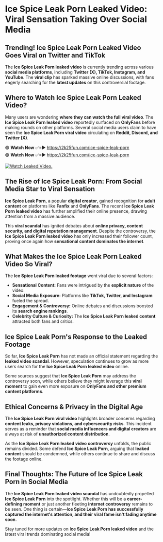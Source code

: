 # Ice Spice Leak Porn Leaked Video: Viral Sensation Taking Over Social Media

## **Trending! Ice Spice Leak Porn Leaked Video Goes Viral on Twitter and TikTok**
The **Ice Spice Leak Porn leaked video** is currently trending across various **social media platforms**, including **Twitter (X), TikTok, Instagram, and YouTube**. The **viral clip** has sparked massive online discussions, with fans eagerly searching for the **latest updates** on this controversial footage.

## **Where to Watch Ice Spice Leak Porn Leaked Video?**
Many users are wondering **where they can watch the full viral video**. The **Ice Spice Leak Porn leaked video** reportedly surfaced on **OnlyFans** before making rounds on other platforms. Several social media users claim to have seen the **Ice Spice Leak Porn viral video** circulating on **Reddit, Discord, and Twitter (X).**

🟢 **Watch Now** ✅=► https://2k25fun.com/ice-spice-leak-porn  
🟢 **Watch Now** ✅=► https://2k25fun.com/ice-spice-leak-porn  

[![Watch Leaked Video.](https://miro.medium.com/v2/resize:fit:828/format:webp/1*cilzJN44JGOrTw9NJCrNHA.gif "Watch Leaked Video")](https://2k25fun.com/ice-spice-leak-porn)

## **The Rise of Ice Spice Leak Porn: From Social Media Star to Viral Sensation**
**Ice Spice Leak Porn**, a popular **digital creator**, gained recognition for **adult content** on platforms like **Fanfix** and **OnlyFans**. The recent **Ice Spice Leak Porn leaked video** has further amplified their online presence, drawing attention from a massive audience.

This **viral scandal** has ignited debates about **online privacy, content security, and digital reputation management**. Despite the controversy, the **Ice Spice Leak Porn leaked video** has only increased their follower count, proving once again how **sensational content dominates the internet**.

## **What Makes the Ice Spice Leak Porn Leaked Video So Viral?**
The **Ice Spice Leak Porn leaked footage** went viral due to several factors:
- **Sensational Content:** Fans were intrigued by the **explicit nature** of the video.
- **Social Media Exposure:** Platforms like **TikTok, Twitter, and Instagram** fueled the spread.
- **Engagement & Controversy:** Online debates and discussions boosted its **search engine rankings**.
- **Celebrity Culture & Curiosity:** The **Ice Spice Leak Porn leaked content** attracted both fans and critics.

## **Ice Spice Leak Porn's Response to the Leaked Footage**
So far, **Ice Spice Leak Porn** has not made an official statement regarding the **leaked video scandal**. However, speculation continues to grow as more users search for the **Ice Spice Leak Porn leaked video** online.

Some sources suggest that **Ice Spice Leak Porn** may address the controversy soon, while others believe they might leverage this **viral moment** to gain even more exposure on **OnlyFans and other premium content platforms**.

## **Ethical Concerns & Privacy in the Digital Age**
The **Ice Spice Leak Porn viral video** highlights broader concerns regarding **content leaks, privacy violations, and cybersecurity risks**. This incident serves as a reminder that **social media influencers and digital creators** are always at risk of **unauthorized content distribution**.

As the **Ice Spice Leak Porn leaked video controversy** unfolds, the public remains divided. Some defend **Ice Spice Leak Porn**, arguing that **leaked content** should be condemned, while others continue to share and discuss the footage online.

## **Final Thoughts: The Future of Ice Spice Leak Porn in Social Media**
The **Ice Spice Leak Porn leaked video scandal** has undoubtedly propelled **Ice Spice Leak Porn** into the spotlight. Whether this will be a **career-defining moment** or just another fleeting **internet controversy** remains to be seen. One thing is certain—**Ice Spice Leak Porn has successfully captured the internet's attention, and their viral fame isn't fading anytime soon.**

Stay tuned for more updates on **Ice Spice Leak Porn leaked video** and the latest viral trends dominating social media!